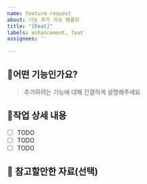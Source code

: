 ```yaml
---
name: Feature request
about: 기능 추가 이슈 템플릿
title: "[Feat]"
labels: enhancement, feat
assignees: ''

---
```


## :wrench:어떤 기능인가요?

> 추가하려는 기능에 대해 간결하게 설명해주세요

## :memo:작업 상세 내용

- [ ] TODO
- [ ] TODO
- [ ] TODO

## :mega: 참고할만한 자료(선택)
